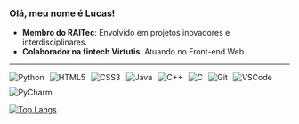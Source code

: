 ### Olá, meu nome é Lucas! 

- **Membro do RAITec**: Envolvido em projetos inovadores e interdisciplinares.
- **Colaborador na fintech Virtutis**: Atuando no Front-end Web.

---

<div style="display: flex; gap: 10px; flex-wrap: wrap;">
  <img src="https://img.shields.io/badge/Python-3471A4?style=for-the-badge&logo=python&logoColor=white" alt="Python">
  <img src="https://img.shields.io/badge/HTML5-E24B26?style=for-the-badge&logo=html5&logoColor=white" alt="HTML5">
  <img src="https://img.shields.io/badge/CSS3-553D7C?style=for-the-badge&logo=css3&logoColor=white" alt="CSS3">
  <img src="https://img.shields.io/badge/Java-007396?style=for-the-badge&logo=java&logoColor=white" alt="Java">
  <img src="https://img.shields.io/badge/C++-00599C?style=for-the-badge&logo=c%2B%2B&logoColor=white" alt="C++">
  <img src="https://img.shields.io/badge/C-239120?style=for-the-badge&logo=c&logoColor=white" alt="C">
  <img src="https://img.shields.io/badge/git-%23F05033.svg?style=for-the-badge&logo=git&logoColor=white" alt="Git">
  <img src="https://img.shields.io/badge/Visual%20Studio%20Code-0078d7.svg?style=for-the-badge&logo=visual-studio-code&logoColor=white" alt="VSCode">
  <img src="https://img.shields.io/badge/PyCharm-366d27.svg?&style=for-the-badge&logo=PyCharm&logoColor=white" alt="PyCharm">
</div>

[![Top Langs](https://github-readme-stats.vercel.app/api/top-langs/?username=Luckas33&layout=donut&locale=pt-br&bg_color=010409&text_color=ffffff&title_color=ffffff&border_color=30363D&border_radius=15)](https://github.com/Luckas33)
